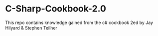 # C-Sharp-Cookbook-2.0
This repo contains knowledge gained from the c# cookbook 2ed by Jay Hilyard &amp; Stephen Teilher
